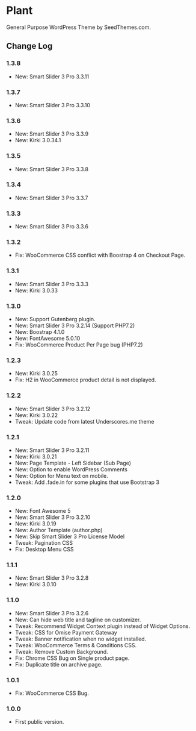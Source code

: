 Plant
===

General Purpose WordPress Theme by SeedThemes.com.

## Change Log

### 1.3.8
* New: Smart Slider 3 Pro 3.3.11

### 1.3.7
* New: Smart Slider 3 Pro 3.3.10

### 1.3.6
* New: Smart Slider 3 Pro 3.3.9
* New: Kirki 3.0.34.1

### 1.3.5
* New: Smart Slider 3 Pro 3.3.8

### 1.3.4
* New: Smart Slider 3 Pro 3.3.7

### 1.3.3
* New: Smart Slider 3 Pro 3.3.6

### 1.3.2
* Fix: WooCommerce CSS conflict with Boostrap 4 on Checkout Page.

### 1.3.1
* New: Smart Slider 3 Pro 3.3.3
* New: Kirki 3.0.33

### 1.3.0
* New: Support Gutenberg plugin.
* New: Smart Slider 3 Pro 3.2.14 (Support PHP7.2)
* New: Boostrap 4.1.0
* New: FontAwesome 5.0.10
* Fix: WooCommerce Product Per Page bug (PHP7.2)

### 1.2.3
* New: Kirki 3.0.25
* Fix: H2 in WooCommerce product detail is not displayed.

### 1.2.2
* New: Smart Slider 3 Pro 3.2.12
* New: Kirki 3.0.22
* Tweak: Update code from latest Underscores.me theme

### 1.2.1
* New: Smart Slider 3 Pro 3.2.11
* New: Kirki 3.0.21
* New: Page Template - Left Sidebar (Sub Page)
* New: Option to enable WordPress Comments
* New: Option for Menu text on mobile.
* Tweak: Add .fade.in for some plugins that use Bootstrap 3

### 1.2.0
* New: Font Awesome 5
* New: Smart Slider 3 Pro 3.2.10
* New: Kirki 3.0.19
* New: Author Template (author.php)
* New: Skip Smart Slider 3 Pro License Model
* Tweak: Pagination CSS
* Fix: Desktop Menu CSS

### 1.1.1
* New: Smart Slider 3 Pro 3.2.8
* New: Kirki 3.0.10

### 1.1.0
* New: Smart Slider 3 Pro 3.2.6
* New: Can hide web title and tagline on customizer.
* Tweak: Recommend Widget Context plugin instead of Widget Options.
* Tweak: CSS for Omise Payment Gateway
* Tweak: Banner notification when no widget installed.
* Tweak: WooCommerce Terms & Conditions CSS.
* Tweak: Remove Custom Background.
* Fix: Chrome CSS Bug on Single product page.
* Fix: Duplicate title on archive page.

### 1.0.1
* Fix: WooCommerce CSS Bug.

### 1.0.0
* First public version.